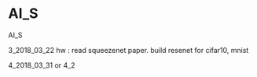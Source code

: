 # AI_S
AI_S


3_2018_03_22
hw : read squeezenet paper.
     build resenet for cifar10, mnist

4_2018_03_31 or 4_2
